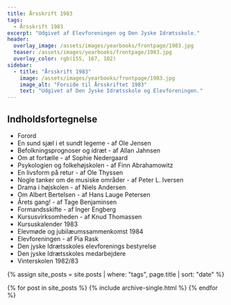```yaml
---
title: Årsskrift 1983
tags:
  - Årsskrift 1983
excerpt: "Udgivet af Elevforeningen og Den Jyske Idrætsskole."
header:
  overlay_image: /assets/images/yearbooks/frontpage/1983.jpg
  teaser: /assets/images/yearbooks/frontpage/1983.jpg
  overlay_color: rgb(155, 167, 102)
sidebar:
  - title: "Årsskrift 1983"
    image: /assets/images/yearbooks/frontpage/1983.jpg
    image_alt: "Forside til Årsskriftet 1983"
    text: "Udgivet af Den Jyske Idrætsskole og Elevforeningen."
---
```


## Indholdsfortegnelse

- Forord
- En sund sjæl i et sundt legeme - af Ole Jensen
- Befolkningsprognoser og idræt - af Allan Jahnsen
- Om at fortælle - af Sophie Nedergaard
- Psykologien og folkehøjskolen - af Finn Abrahamowitz
- En livsform på retur - af Ole Thyssen
- Nogle tanker om de musiske områder - af Peter L. Iversen
- Drama i højskolen - af Niels Andersen
- Om Albert Bertelsen - af Hans Lauge Petersen
- Årets gang! - af Tage Benjaminsen
- Formandsskifte - af Inger Engberg
- Kursusvirksomheden - af Knud Thomassen
- Kursuskalender 1983
- Elevmøde og jubilæumssammenkomst 1984
- Elevforeningen - af Pia Rask
- Den jyske Idrætsskoles elevforenings bestyrelse
- Den jyske Idrætsskoles medarbejdere
- Vinterskolen 1982/83

{% assign site_posts = site.posts | where: "tags", page.title | sort: "date" %}

<div class="grid__wrapper">
  {% for post in site_posts %}
    {% include archive-single.html %}
  {% endfor %}
</div>
